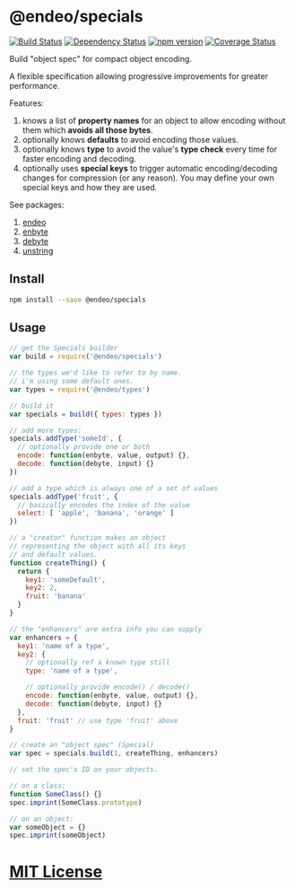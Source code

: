 # @endeo/specials
[![Build Status](https://travis-ci.org/elidoran/endeo-specials.svg?branch=master)](https://travis-ci.org/elidoran/endeo-specials)
[![Dependency Status](https://gemnasium.com/elidoran/endeo-specials.png)](https://gemnasium.com/elidoran/endeo-specials)
[![npm version](https://badge.fury.io/js/%40endeo%2Fspecials.svg)](http://badge.fury.io/js/%40endeo%2Fspecials)
[![Coverage Status](https://coveralls.io/repos/github/elidoran/endeo-specials/badge.svg?branch=master)](https://coveralls.io/github/elidoran/endeo-specials?branch=master)

Build "object spec" for compact object encoding.

A flexible specification allowing progressive improvements for greater performance.

Features:

1. knows a list of **property names** for an object to allow encoding without them which **avoids all those bytes**.
2. optionally knows **defaults** to avoid encoding those values.
3. optionally knows **type** to avoid the value's **type check** every time for faster encoding and decoding.
4. optionally uses **special keys** to trigger automatic encoding/decoding changes for compression (or any reason). You may define your own special keys and how they are used.

See packages:

1. [endeo](https://www.npmjs.com/package/endeo)
2. [enbyte](https://www.npmjs.com/package/enbyte)
3. [debyte](https://www.npmjs.com/package/debyte)
4. [unstring](https://www.npmjs.com/package/unstring)


## Install

```sh
npm install --save @endeo/specials
```


## Usage


```javascript
// get the Specials builder
var build = require('@endeo/specials')

// the types we'd like to refer to by name.
// i'm using some default ones.
var types = require('@endeo/types')

// build it
var specials = build({ types: types })

// add more types:
specials.addType('someId', {
  // optionally provide one or both
  encode: function(enbyte, value, output) {},
  decode: function(debyte, input) {}
})

// add a type which is always one of a set of values
specials.addType('fruit', {
  // basically encodes the index of the value
  select: [ 'apple', 'banana', 'orange' ]
})

// a "creator" function makes an object
// representing the object with all its keys
// and default values.
function createThing() {
  return {
    key1: 'someDefault',
    key2: 2,
    fruit: 'banana'
  }
}

// the "enhancers" are extra info you can supply
var enhancers = {
  key1: 'name of a type',
  key2: {
    // optionally ref a known type still
    type: 'name of a type',

    // optionally provide encode() / decode()
    encode: function(enbyte, value, output) {},
    decode: function(debyte, input) {}
  },
  fruit: 'fruit' // use type 'fruit' above
}

// create an "object spec" (Special)
var spec = specials.build(1, createThing, enhancers)

// set the spec's ID on your objects.

// on a class:
function SomeClass() {}
spec.imprint(SomeClass.prototype)

// on an object:
var someObject = {}
spec.imprint(someObject)
```


# [MIT License](LICENSE)
